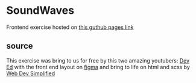 # SoundWaves
Frontend exercise hosted on [this guthub pages link](https://eltonleao.github.io/SoundWaves/)

## source
This exercise was bring to us for free by this two amazing youtubers:
[Dev Ed](https://www.youtube.com/watch?v=FK4YusHIIj0&t=1329s) with the front end layout on [figma](https://www.figma.com/files/recent) and bring to life on html and scss by [Web Dev Simplified](https://www.youtube.com/watch?v=RZ-Oe4_Ew7g&t=1736s)
